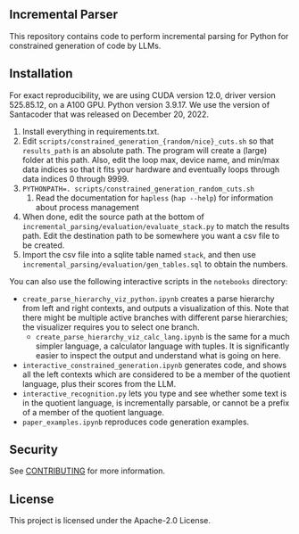 ## Incremental Parser

This repository contains code to perform incremental parsing for Python for constrained generation of code by LLMs. 


## Installation

For exact reproducibility, we are using CUDA version 12.0, driver version 525.85.12, on a A100 GPU.
Python version 3.9.17.
We use the version of Santacoder that was released on December 20, 2022.

1. Install everything in requirements.txt.
2. Edit `scripts/constrained_generation_{random/nice}_cuts.sh` so that `results_path` is an absolute path.
   The program will create a (large) folder at this path.
   Also, edit the loop max, device name, and min/max data indices so that it fits your hardware and eventually loops
   through data indices 0 through 9999.
3. `PYTHONPATH=. scripts/constrained_generation_random_cuts.sh`
    1. Read the documentation for `hapless` (`hap --help`) for information about process management
4. When done, edit the source path at the bottom of `incremental_parsing/evaluation/evaluate_stack.py` to match the
   results path.
   Edit the destination path to be somewhere you want a csv file to be created.
5. Import the csv file into a sqlite table named `stack`, and then use `incremental_parsing/evaluation/gen_tables.sql`
   to obtain the numbers.

You can also use the following interactive scripts in the `notebooks` directory:

- `create_parse_hierarchy_viz_python.ipynb` creates a parse hierarchy from left and right contexts, and outputs a
  visualization of this.
  Note that there might be multiple active branches with different parse hierarchies; the visualizer requires you to
  select one branch.
    - `create_parse_hierarchy_viz_calc_lang.ipynb` is the same for a much simpler language, a calculator language with
      tuples.
      It is significantly easier to inspect the output and understand what is going on here.
- `interactive_constrained_generation.ipynb` generates code, and shows all the left contexts which are considered to be
  a member of the quotient language, plus their scores from the LLM.
- `interactive_recognition.py` lets you type and see whether some text is in the quotient language, is incrementally
  parsable, or cannot be a prefix of a member of the quotient language.
- `paper_examples.ipynb` reproduces code generation examples.


## Security

See [CONTRIBUTING](CONTRIBUTING.md#security-issue-notifications) for more information.


## License

This project is licensed under the Apache-2.0 License.

